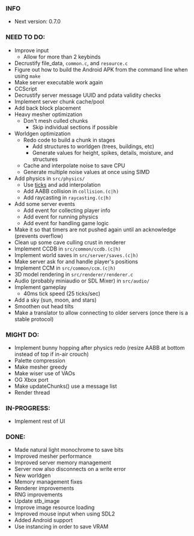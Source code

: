 ### INFO
- Next version: 0.7.0

### NEED TO DO:
- Improve input
    - Allow for more than 2 keybinds
- Decrustify file_data, `common.c`, and `resource.c`
- Figure out how to build the Android APK from the command line when using `make`
- Make server executable work again
- CCScript
- Decrustify server message UUID and pdata validity checks
- Implement server chunk cache/pool
- Add back block placement
- Heavy mesher optimization
    - Don't mesh culled chunks
        - Skip individual sections if possible
- Worldgen optimization
    - Redo code to build a chunk in stages
        - Add structures to worldgen (trees, buildings, etc)
        - Generate values for height, spikes, details, moisture, and structures
    - Cache and interpolate noise to save CPU
    - Generate multiple noise values at once using SIMD
- Add physics in `src/physics/`
    - Use [ticks](https://gafferongames.com/post/fix_your_timestep/) and add interpolation
    - Add AABB collision in `collision.(c|h)`
    - Add raycasting in `raycasting.(c|h)`
- Add some server events
    - Add event for collecting player info
    - Add event for running physics
    - Add event for handling game logic
- Make it so that timers are not pushed again until an acknowledge (prevents overflow)
- Clean up some cave culling crust in renderer
- Implement CCDB in `src/common/ccdb.(c|h)`
- Implement world saves in `src/server/saves.(c|h)`
- Make server ask for and handle player's positions
- Implement CCM in `src/common/ccm.(c|h)`
- 3D model rendering in `src/renderer/renderer.c`
- Audio (probably miniaudio or SDL Mixer) in `src/audio/`
- Implement gameplay
    - 40ms tick speed (25 ticks/sec)
- Add a sky (sun, moon, and stars)
- Smoothen out head tilts
- Make a translator to allow connecting to older servers (once there is a stable protocol)

### MIGHT DO:
- Implement bunny hopping after physics redo (resize AABB at bottom instead of top if in-air crouch)
- Palette compression
- Make mesher greedy
- Make wiser use of VAOs
- OG Xbox port
- Make updateChunks() use a message list
- Render thread

### IN-PROGRESS:
- Implement rest of UI

### DONE:
- Made natural light monochrome to save bits
- Improved mesher performance
- Improved server memory management
- Server now also disconnects on a write error
- New worldgen
- Memory management fixes
- Renderer improvements
- RNG improvements
- Update stb_image
- Improve image resource loading
- Improved mouse input when using SDL2
- Added Android support
- Use instancing in order to save VRAM
